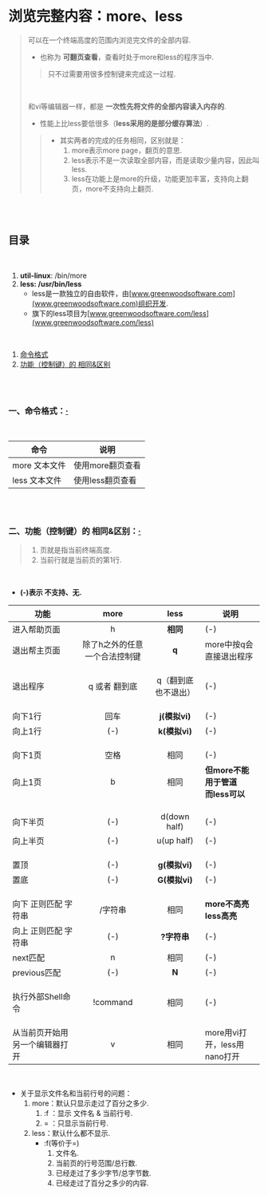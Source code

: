 # 浏览完整内容：more、less
> 可以在一个终端高度的范围内浏览完文件的全部内容.
>
> - 也称为 **可翻页查看**，查看时处于more和less的程序当中.
>
>> 只不过需要用很多控制键来完成这一过程.
>>
> <br>
>
> 和vi等编辑器一样，都是 **一次性先将文件的全部内容读入内存的**.
>
> - 性能上比less要低很多（**less采用的是部分缓存算法**）.
>
>> - 其实两者的完成的任务相同，区别就是：
>>   1. more表示more page，翻页的意思.
>>   2. less表示不是一次读取全部内容，而是读取少量内容，因此叫less.
>>   3. less在功能上是more的升级，功能更加丰富，支持向上翻页，more不支持向上翻页.

<br><br>

## 目录

<br>

1. **util-linux**: /bin/more
2. **less: /usr/bin/less**
   - less是一款独立的自由软件，由[www.greenwoodsoftware.com](www.greenwoodsoftware.com)组织开发.
   - 旗下的less项目为[www.greenwoodsoftware.com/less](www.greenwoodsoftware.com/less)

<br>

1. [命令格式](#一命令格式)
2. [功能（控制键）的 相同&区别](#二功能控制键的-相同区别)

<br><br>

### 一、命令格式：[·](#目录)

<br>

| 命令 | 说明 |
| --- | --- |
| more 文本文件 | 使用more翻页查看 |
| less 文本文件 | 使用less翻页查看 |

<br><br>

### 二、功能（控制键）的 相同&区别：[·](#目录)
> 1. 页就是指当前终端高度.
> 2. 当前行就是当前页的第1行.

<br>

- **(-)表示 不支持、无.**

| 功能 | more | less | 说明 |
| --- | :---: | :---: | --- |
| 进入帮助页面 | h | **相同** | (-) |
| 退出帮主页面 | 除了h之外的任意一个合法控制键 | **q** | more中按q会直接退出程序 |
|  |  |  |  |
|  |  |  |  |
|  |  |  |  |
| 退出程序 | q 或者 翻到底 | q（翻到底也不退出）| (-) |
|  |  |  |  |
|  |  |  |  |
|  |  |  |  |
| 向下1行 | 回车 | **j(模拟vi)** | (-) |
| 向上1行 | (-) | **k(模拟vi)** | (-) |
|  |  |  |  |
|  |  |  |  |
|  |  |  |  |
| 向下1页 | 空格 | 相同 | (-) |
| 向上1页 | b | 相同 | **但more不能用于管道<br>而less可以** |
|  |  |  |  |
|  |  |  |  |
|  |  |  |  |
| 向下半页 | (-) | d(down half) | (-) |
| 向上半页 | (-) | u(up half) | (-) |
|  |  |  |  |
|  |  |  |  |
|  |  |  |  |
| 置顶 | (-) | **g(模拟vi)** | (-) |
| 置底 | (-) | **G(模拟vi)** | (-) |
|  |  |  |  |
|  |  |  |  |
|  |  |  |  |
| 向下 正则匹配 字符串 | /字符串 | 相同 | **more不高亮<br>less高亮** |
| 向上 正则匹配 字符串 | (-) | **?字符串** | (-) |
| next匹配 | n | 相同 | (-) |
| previous匹配 | (-) | **N** | (-) |
|  |  |  |  |
|  |  |  |  |
|  |  |  |  |
| 执行外部Shell命令 | !command | 相同 | (-) |
|  |  |  |  |
|  |  |  |  |
|  |  |  |  |
| 从当前页开始用另一个编辑器打开 | v | 相同 | more用vi打开，less用nano打开 |

<br>

- 关于显示文件名和当前行号的问题：
   1. more：默认只显示走过了百分之多少.
      1. :f ：显示 文件名 & 当前行号.
      2. = ：只显示当前行号.
   2. less：默认什么都不显示.
      - :f(等价于=)
         1. 文件名.
         2. 当前页的行号范围/总行数.
         3. 已经走过了多少字节/总字节数.
         4. 已经走过了百分之多少的内容.
